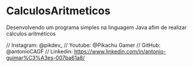 # CalculosAritmeticos
Desenvolvendo um programa simples na linguagem Java afim de realizar cálculos aritméticos

// Instagram: @pikdev_
		// Youtube: @Pikachu Gamer
		// GitHub: @antonioCAGF
		// Linkedin: https://www.linkedin.com/in/antonio-guimar%C3%A3es-007ba61a8/
